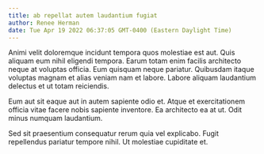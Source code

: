 ```yaml
---
title: ab repellat autem laudantium fugiat
author: Renee Herman
date: Tue Apr 19 2022 06:37:05 GMT-0400 (Eastern Daylight Time)
---
```

Animi velit doloremque incidunt tempora quos molestiae est aut. Quis aliquam eum nihil eligendi tempora. Earum totam enim facilis architecto neque at voluptas officia. Eum quisquam neque pariatur. Quibusdam itaque voluptas magnam et alias veniam nam et labore. Labore aliquam laudantium delectus et ut totam reiciendis.

 Eum aut sit eaque aut in autem sapiente odio et. Atque et exercitationem officia vitae facere nobis sapiente inventore. Ea architecto ea at ut. Odit minus numquam laudantium.

 Sed sit praesentium consequatur rerum quia vel explicabo. Fugit repellendus pariatur tempore nihil. Ut molestiae cupiditate et.